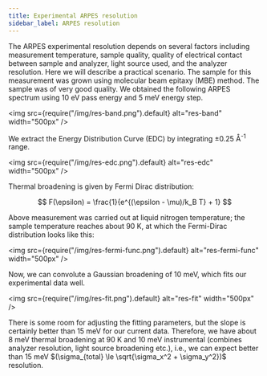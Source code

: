 ```yaml
---
title: Experimental ARPES resolution
sidebar_label: ARPES resolution
---
```


The ARPES experimental resolution depends on several factors including
measurement temperature, sample quality, quality of electrical contact between
sample and analyzer, light source used, and the analyzer resolution. Here we
will describe a practical scenario. The sample for this measurement was grown
using molecular beam epitaxy (MBE) method. The sample was of very good quality.
We obtained the following ARPES spectrum using 10&nbsp;eV pass energy and
5&nbsp;meV energy step.

<img
  src={require("/img/res-band.png").default}
  alt="res-band"
  width="500px"
/>

We extract the Energy Distribution Curve (EDC) by integrating
±0.25&nbsp;Å<sup>-1</sup> range.

<img
  src={require("/img/res-edc.png").default}
  alt="res-edc"
  width="500px"
/>

Thermal broadening is given by Fermi Dirac distribution:

$$
F(\epsilon) = \frac{1}{e^{(\epsilon - \mu)/k_B T} + 1}
$$


Above measurement was carried out at liquid nitrogen temperature; the sample
temperature reaches about 90&nbsp;K, at which the Fermi-Dirac distribution looks
like this:

<img
  src={require("/img/res-fermi-func.png").default}
  alt="res-fermi-func"
  width="500px"
/>

Now, we can convolute a Gaussian broadening of 10&nbsp;meV, which fits our
experimental data well.

<img
  src={require("/img/res-fit.png").default}
  alt="res-fit"
  width="500px"
/>

There is some room for adjusting the fitting parameters, but the slope is
certainly better than 15&nbsp;meV for our current data. Therefore, we have about
8&nbsp;meV thermal broadening at 90&nbsp;K and 10&nbsp;meV instrumental
(combines analyzer resolution, light source broadening etc.), i.e., we can
expect better than 15&nbsp;meV
$(\sigma_{total} \le \sqrt{\sigma_x^2 + \sigma_y^2})$ resolution.
